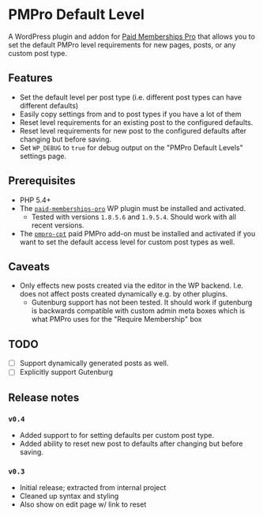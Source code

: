 # PMPro Default Level

A WordPress plugin and addon for [Paid Memberships Pro](https://paidmembershipspro.com/) that allows you to
set the default PMPro level requirements for new pages, posts, or any custom post type.

## Features

 - Set the default level per post type (i.e. different post types can have different defaults)
 - Easily copy settings from and to post types if you have a lot of them
 - Reset level requirements for an existing post to the configured defaults.
 - Reset level requirements for new post to the configured defaults after changing but before saving.
 - Set `WP_DEBUG` to `true` for debug output on the "PMPro Default Levels" settings page.

## Prerequisites

 - PHP 5.4+
 - The [`paid-memberships-pro`](https://paidmembershipspro.com/) WP plugin must be installed and activated.
    - Tested with versions `1.8.5.6` and `1.9.5.4`. Should work with all recent versions.
 - The [`pmpro-cpt`](https://www.paidmembershipspro.com/add-ons/custom-post-type-membership-access/) paid PMPro
   add-on must be installed and activated if you want to set the default access level for custom post types as
   well.

## Caveats

 - Only effects new posts created via the editor in the WP backend. I.e. does not affect posts created
   dynamically e.g. by other plugins.
    - Gutenburg support has not been tested. It should work if gutenburg is backwards compatible with custom
      admin meta boxes which is what PMPro uses for the "Require Membership" box

## TODO

 - [ ] Support dynamically generated posts as well.
 - [ ] Explicitly support Gutenburg

## Release notes

### `v0.4`

 - Added support to for setting defaults per custom post type.
 - Added ability to reset new post to defaults after changing but before saving.

### `v0.3`

 - Initial release; extracted from internal project
 - Cleaned up syntax and styling
 - Also show on edit page w/ link to reset
